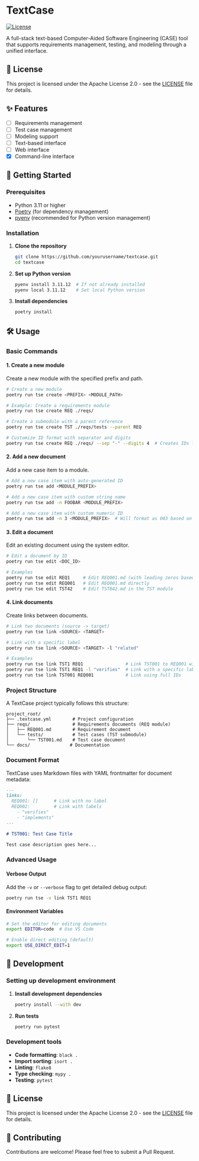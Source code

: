# TextCase

[![License](https://img.shields.io/badge/License-Apache%202.0-blue.svg)](https://opensource.org/licenses/Apache-2.0)

A full-stack text-based Computer-Aided Software Engineering (CASE) tool that supports requirements management, testing, and modeling through a unified interface.

## 📜 License

This project is licensed under the Apache License 2.0 - see the [LICENSE](LICENSE) file for details.

## ✨ Features

- [ ] Requirements management
- [ ] Test case management
- [ ] Modeling support
- [ ] Text-based interface
- [ ] Web interface
- [x] Command-line interface

## 🚀 Getting Started

### Prerequisites

- Python 3.11 or higher
- [Poetry](https://python-poetry.org/) (for dependency management)
- [pyenv](https://github.com/pyenv/pyenv) (recommended for Python version management)

### Installation

1. **Clone the repository**
   ```bash
   git clone https://github.com/yourusername/textcase.git
   cd textcase
   ```

2. **Set up Python version**
   ```bash
   pyenv install 3.11.12  # If not already installed
   pyenv local 3.11.12    # Set local Python version
   ```

3. **Install dependencies**
   ```bash
   poetry install
   ```

## 🛠 Usage

### Basic Commands

#### 1. Create a new module
Create a new module with the specified prefix and path.

```bash
# Create a new module
poetry run tse create <PREFIX> <MODULE_PATH>

# Example: Create a requirements module
poetry run tse create REQ ./reqs/

# Create a submodule with a parent reference
poetry run tse create TST ./reqs/tests --parent REQ

# Customize ID format with separator and digits
poetry run tse create REQ ./reqs/ --sep "-" --digits 4  # Creates IDs like REQ-0001
```

#### 2. Add a new document
Add a new case item to a module.

```bash
# Add a new case item with auto-generated ID
poetry run tse add <MODULE_PREFIX>

# Add a new case item with custom string name
poetry run tse add -n FOOBAR <MODULE_PREFIX>

# Add a new case item with custom numeric ID
poetry run tse add -n 3 <MODULE_PREFIX>  # Will format as 003 based on module settings
```

#### 3. Edit a document
Edit an existing document using the system editor.

```bash
# Edit a document by ID
poetry run tse edit <DOC_ID>

# Examples
poetry run tse edit REQ1     # Edit REQ001.md (with leading zeros based on module settings)
poetry run tse edit REQ001   # Edit REQ001.md directly
poetry run tse edit TST42    # Edit TST042.md in the TST module
```

#### 4. Link documents
Create links between documents.

```bash
# Link two documents (source -> target)
poetry run tse link <SOURCE> <TARGET>

# Link with a specific label
poetry run tse link <SOURCE> <TARGET> -l "related"

# Examples
poetry run tse link TST1 REQ1                # Link TST001 to REQ001 with no label
poetry run tse link TST1 REQ1 -l "verifies"  # Link with a specific label
poetry run tse link TST001 REQ001            # Link using full IDs
```

### Project Structure

A TextCase project typically follows this structure:
```
project_root/
├── .textcase.yml        # Project configuration
├── reqs/                # Requirements documents (REQ module)
│   ├── REQ001.md        # Requirement document
│   └── tests/           # Test cases (TST submodule)
│       └── TST001.md    # Test case document
└── docs/               # Documentation
```

### Document Format

TextCase uses Markdown files with YAML frontmatter for document metadata:

```markdown
---
links:
  REQ001: []      # Link with no label
  REQ002:         # Link with labels
    - "verifies"
    - "implements"
---

# TST001: Test Case Title

Test case description goes here...
```

### Advanced Usage

#### Verbose Output

Add the `-v` or `--verbose` flag to get detailed debug output:

```bash
poetry run tse -v link TST1 REQ1
```

#### Environment Variables

```bash
# Set the editor for editing documents
export EDITOR=code  # Use VS Code

# Enable direct editing (default)
export USE_DIRECT_EDIT=1
```

## 🧪 Development

### Setting up development environment

1. **Install development dependencies**
   ```bash
   poetry install --with dev
   ```

2. **Run tests**
   ```bash
   poetry run pytest
   ```

### Development tools

- **Code formatting**: `black .`
- **Import sorting**: `isort .`
- **Linting**: `flake8`
- **Type checking**: `mypy .`
- **Testing**: `pytest`

## 📝 License

This project is licensed under the Apache License 2.0 - see the [LICENSE](LICENSE) file for details.

## 🤝 Contributing

Contributions are welcome! Please feel free to submit a Pull Request.
